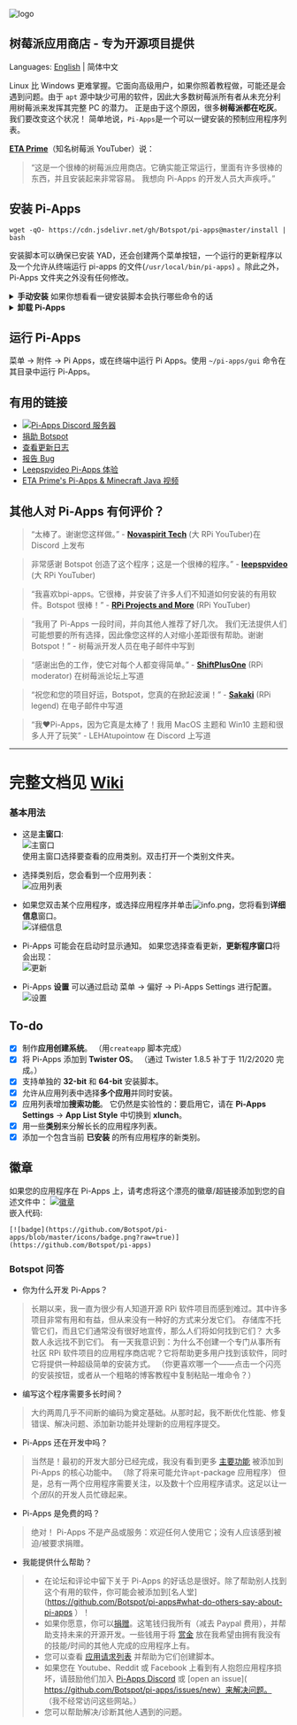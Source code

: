 ![logo](https://github.com/Botspot/pi-apps/blob/master/icons/proglogo.png?raw=true)
## 树莓派应用商店 - 专为开源项目提供
Languages: [English](./README.md) | 简体中文

Linux 比 Windows 更难掌握。它面向高级用户，如果你照着教程做，可能还是会遇到问题。由于 `apt` 源中缺少可用的软件，因此大多数树莓派所有者从未充分利用树莓派来发挥其完整 PC 的潜力。
正是由于这个原因，很多**树莓派都在吃灰**。我们要改变这个状况！
简单地说，`Pi-Apps`是一个可以一键安装的预制应用程序列表。

**[ETA Prime](https://www.youtube.com/watch?v=oqNWJ52DLes)**（知名树莓派 YouTuber）说：

> “这是一个很棒的树莓派应用商店。它确实能正常运行，里面有许多很棒的东西，并且安装起来非常容易。
> 我想向 Pi-Apps 的开发人员大声疾呼。”

## 安装 Pi-Apps
```
wget -qO- https://cdn.jsdelivr.net/gh/Botspot/pi-apps@master/install | bash
```
安装脚本可以确保已安装 YAD，还会创建两个菜单按钮，一个运行的更新程序以及一个允许从终端运行 pi-apps 的文件(`/usr/local/bin/pi-apps`) 。除此之外，Pi-Apps 文件夹之外没有任何修改。

<details>
<summary><b>手动安装</b> 如果你想看看一键安装脚本会执行哪些命令的话</summary>
手动安装 Pi-Apps:
 
```
git clone https://github.com/Botspot/pi-apps
~/pi-apps/install
```
</details>

<details>
<summary><b>卸载 Pi-Apps</b></summary>
卸载 Pi-Apps:

```
~/pi-apps/uninstall
```
</details>

## 运行 Pi-Apps

菜单 -> 附件 -> Pi Apps，或在终端中运行 Pi Apps。使用 `~/pi-apps/gui` 命令在其目录中运行 Pi-Apps。
## 有用的链接
- [![Pi-Apps Discord 服务器](https://img.shields.io/discord/770629697909424159.svg?color=7289da&label=Pi-Apps%20Discord%20server&logo=discord)](https://discord.gg/RXSTvaUvuu)
- [捐助 Botspot](https://paypal.me/josephmarchand)
- [查看更新日志](https://github.com/Botspot/pi-apps/blob/master/CHANGELOG.md)
- [报告 Bug](https://github.com/Botspot/pi-apps/issues/new)
- [Leepspvideo Pi-Apps 体验](https://www.youtube.com/watch?v=zxyWQ3FV98I)
- [ETA Prime's Pi-Apps & Minecraft Java 视频](https://www.youtube.com/watch?v=oqNWJ52DLes)

## 其他人对 Pi-Apps 有何评价？
> “太棒了。谢谢您这样做。” - **[Novaspirit Tech](youtube.com/novaspirittech)** (大 RPi YouTuber)在 Discord 上发布

> 非常感谢 Botspot 创造了这个程序；这是一个很棒的程序。” - **[leepspvideo](https://www.youtube.com/watch?v=zxyWQ3FV98I)** (大 RPi YouTuber)

> “我喜欢bpi-apps。它很棒，并安装了许多人们不知道如何安装的有用软件。Botspot 很棒！” - **[RPi Projects and More](https://www.youtube.com/channel/UCkv0fW0EIUTKw6pYEnTjTbQ)** (RPi YouTuber)

> “我用了 Pi-Apps 一段时间，并向其他人推荐了好几次。
> 我们无法提供人们可能想要的所有选择，因此像您这样的人对缩小差距很有帮助。谢谢 Botspot！” - 树莓派开发人员在电子邮件中写到

> “感谢出色的工作，使它对每个人都变得简单。” - [**ShiftPlusOne**](https://www.raspberrypi.org/forums/viewtopic.php?f=63&t=290329&p=1755860#p1755857) (RPi moderator) 在树莓派论坛上写道

> “祝您和您的项目好运，Botspot，您真的在掀起波澜！” - **[Sakaki](https://github.com/sakaki-)** (RPi legend) 在电子邮件中写道

> “我❤️Pi-Apps，因为它真是太棒了！我用 MacOS 主题和 Win10 主题和很多人开了玩笑” - LEHAtupointow 在 Discord 上写道

<hr>

# 完整文档见 [Wiki](https://github.com/Botspot/pi-apps/wiki) 

### 基本用法
- 这是**主窗口**:  
![主窗口](https://github.com/Botspot/pi-apps/blob/master/icons/screenshots/main%20window.png?raw=true)  
使用主窗口选择要查看的应用类别。双击打开一个类别文件夹。  
- 选择类别后，您会看到一个应用列表：  
![应用列表](https://github.com/Botspot/pi-apps/blob/master/icons/screenshots/app%20list.png?raw=true)  

- 如果您双击某个应用程序，或选择应用程序并单击![info.png](https://raw.githubusercontent.com/Botspot/pi-apps/master/icons/info.png)，您将看到**详细信息**窗口。  
![详细信息](https://github.com/Botspot/pi-apps/blob/master/icons/screenshots/details%20window.png?raw=true)  
- Pi-Apps 可能会在启动时显示通知。 如果您选择查看更新，**更新程序窗口**将会出现：  
![更新](https://github.com/Botspot/pi-apps/blob/master/icons/screenshots/updates%20available.png?raw=true)  
- Pi-Apps **设置** 可以通过启动 菜单 -> 偏好 -> Pi-Apps Settings 进行配置。  
![设置](https://github.com/Botspot/pi-apps/blob/master/icons/screenshots/settings.png?raw=true)  

## To-do

- [X] 制作**应用创建系统**。 （用`createapp` 脚本完成）
- [X] 将 Pi-Apps 添加到 **Twister OS**。 （通过 Twister 1.8.5 补丁于 11/2/2020 完成。）
- [X] 支持单独的 **32-bit** 和 **64-bit** 安装脚本。
- [X] 允许从应用列表中选择**多个应用**并同时安装。
- [X] 应用列表增加**搜索功能**。 它仍然是实验性的：要启用它，请在 **Pi-Apps Settings** -> **App List Style** 中切换到 **xlunch**。
- [X] 用一些**类别**来分解长长的应用程序列表。
- [X] 添加一个包含当前 **已安装** 的所有应用程序的新类别。

## 徽章
如果您的应用程序在 Pi-Apps 上，请考虑将这个漂亮的徽章/超链接添加到您的自述文件中：
[![徽章](https://github.com/Botspot/pi-apps/blob/master/icons/badge.png?raw=true)](https://github.com/Botspot/pi-apps)  
嵌入代码:  
```
[![badge](https://github.com/Botspot/pi-apps/blob/master/icons/badge.png?raw=true)](https://github.com/Botspot/pi-apps)  
```
### Botspot 问答
 - 你为什么开发 Pi-Apps？
> 长期以来，我一直为很少有人知道开源 RPi 软件项目而感到难过。其中许多项目非常有用和有益，但从来没有一种好的方式来分发它们。
> 存储库不托管它们，而且它们通常没有很好地宣传，那么人们将如何找到它们？
> 大多数人永远找不到它们。
> 有一天我意识到：为什么不创建一个专门从事所有社区 RPi 软件项目的应用程序商店呢？它将帮助更多用户找到该软件，同时它将提供一种超级简单的安装方式。
>（你更喜欢哪一个——点击一个闪亮的安装按钮，或者从一个粗略的博客教程中复制粘贴一堆命令？）

 - 编写这个程序需要多长时间？
> 大约两周几乎不间断的编码为奠定基础。从那时起，我不断优化性能、修复错误、解决问题、添加新功能并处理新的应用程序提交。

 - Pi-Apps 还在开发中吗？
> 当然是！最初的开发大部分已经完成，我没有看到更多 [主要功能](https://github.com/Botspot/pi-apps#to-do) 被添加到 Pi-Apps 的核心功能中。 （除了将来可能允许`apt`-package 应用程序）
> 但是，总有一两个应用程序需要关注，以及数十个应用程序请求。这足以让一个*团队*的开发人员忙碌起来。

 - Pi-Apps 是免费的吗？
> 绝对！ Pi-Apps 不是产品或服务：欢迎任何人使用它；没有人应该感到被迫/被要求捐赠。

 - 我能提供什么帮助？
> - 在论坛和评论中留下关于 Pi-Apps 的好话总是很好。除了帮助别人找到这个有用的软件，你可能会被添加到[名人堂](https://github.com/Botspot/pi-apps#what-do-others-say-about-pi-apps ）！
> - 如果你愿意，你可以[捐赠](https://paypal.me/josephmarchand)。这笔钱归我所有（减去 Paypal 费用），并帮助支持未来的开源开发。一些钱用于将 [赏金](https://github.com/ptitSeb/box86/issues/296) 放在我希望由拥有我没有的技能/时间的其他人完成的应用程序上有。
> - 您可以查看 [应用请求列表](https://github.com/Botspot/pi-apps/issues) 并帮助为它们创建脚本。
> - 如果您在 Youtube、Reddit 或 Facebook 上看到有人抱怨应用程序损坏，请鼓励他们加入 [Pi-Apps Discord](https://discord.gg/RXSTvaUvuu) 或 [open an issue]( https://github.com/Botspot/pi-apps/issues/new）来解决问题。 （我不经常访问这些网站。）
> - 您可以帮助解决/诊断其他人遇到的问题。
